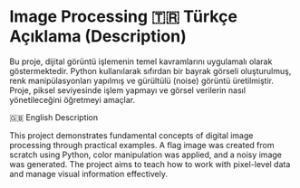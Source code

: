 # Image Processing 🇹🇷 Türkçe Açıklama (Description)

Bu proje, dijital görüntü işlemenin temel kavramlarını uygulamalı olarak göstermektedir.
Python kullanılarak sıfırdan bir bayrak görseli oluşturulmuş, renk manipülasyonları yapılmış ve gürültülü (noise) görüntü üretilmiştir. Proje, piksel seviyesinde işlem yapmayı ve görsel verilerin nasıl yönetileceğini öğretmeyi amaçlar.

🇬🇧 English Description

This project demonstrates fundamental concepts of digital image processing through practical examples.
A flag image was created from scratch using Python, color manipulation was applied, and a noisy image was generated. The project aims to teach how to work with pixel-level data and manage visual information effectively.
